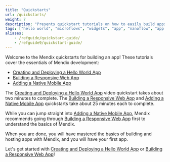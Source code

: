 ```yaml
---
title: "Quickstarts"
url: /quickstarts/
weight: 7
description: "Presents quickstart tutorials on how to easily build apps in Studio Pro."
tags: ["hello world", "microflows", "widgets", "app", "nanoflow", "app development"]
aliases:
    - /refguide/quickstart-guide/
    - /refguide9/quickstart-guide/
---
```


Welcome to the Mendix quickstarts for building an app! These tutorials cover the essentials of Mendix development:

* [Creating and Deploying a Hello World App](/quickstarts/hello-world/)
* [Building a Responsive Web App](/quickstarts/responsive-web-app/)
* [Adding a Native Mobile App](/quickstarts/native-mobile-app/)

The [Creating and Deploying a Hello World App](/quickstarts/hello-world/) video quickstart takes about two minutes to complete. The [Building a Responsive Web App](/quickstarts/responsive-web-app/) and [Adding a Native Mobile App](/quickstarts/native-mobile-app/) quickstarts take about 25 minutes each to complete.

While you can jump straight into [Adding a Native Mobile App](/quickstarts/native-mobile-app/), Mendix recommends going through [Building a Responsive Web App](/quickstarts/responsive-web-app/) first to understand the basics of Mendix.

When you are done, you will have mastered the basics of building and hosting apps with Mendix, and you will have your first app.

Let's get started with [Creating and Deploying a Hello World App](/quickstarts/hello-world/) or [Building a Responsive Web App](/quickstarts/responsive-web-app/)!
